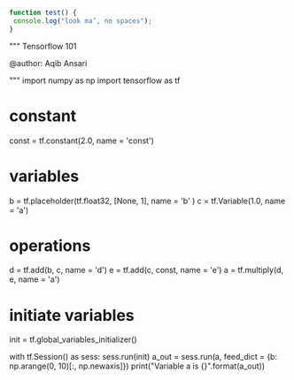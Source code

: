 ```javascript
function test() {
 console.log("look ma’, no spaces");
}
```

"""
Tensorflow 101

@author: Aqib Ansari

"""
import numpy as np
import tensorflow as tf

#  constant
const = tf.constant(2.0, name = 'const')

#  variables
b = tf.placeholder(tf.float32, [None, 1], name = 'b' )
c = tf.Variable(1.0, name = 'a')

# operations
d = tf.add(b, c, name = 'd')
e = tf.add(c, const, name = 'e')
a = tf.multiply(d, e, name = 'a')

# initiate variables
init = tf.global_variables_initializer()

with tf.Session() as sess:
    sess.run(init)
    a_out = sess.run(a, feed_dict = {b: np.arange(0, 10)[:, np.newaxis]})
    print("Variable a is {}".format(a_out))
